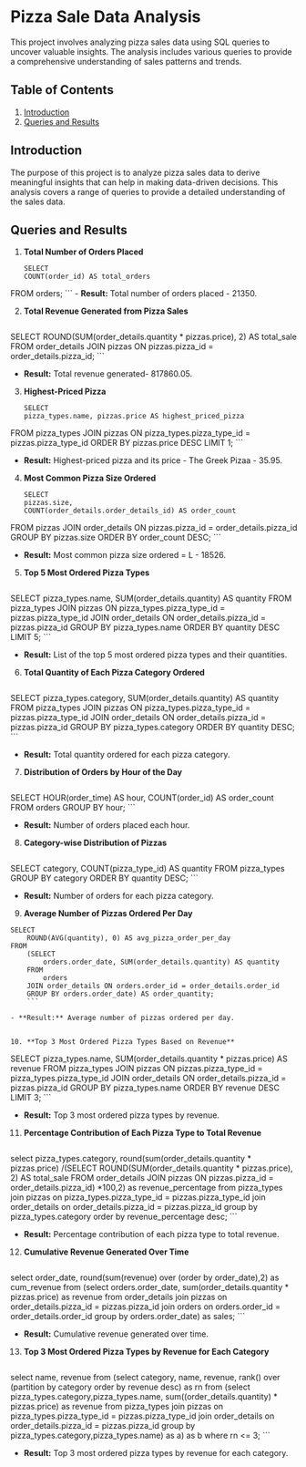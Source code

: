 # Pizza Sale Data Analysis

This project involves analyzing pizza sales data using SQL queries to uncover valuable insights. The analysis includes various queries to provide a comprehensive understanding of sales patterns and trends.

## Table of Contents
1. [Introduction](#introduction)
2. [Queries and Results](#queries-and-results)


## Introduction
The purpose of this project is to analyze pizza sales data to derive meaningful insights that can help in making data-driven decisions. This analysis covers a range of queries to provide a detailed understanding of the sales data.

## Queries and Results

1. **Total Number of Orders Placed**
    ```
    SELECT 
    COUNT(order_id) AS total_orders
FROM
    orders;
    ```
    - **Result:** Total number of orders placed - 21350.

2. **Total Revenue Generated from Pizza Sales**
    ```
  SELECT 
    ROUND(SUM(order_details.quantity * pizzas.price),
            2) AS total_sale
FROM
    order_details
        JOIN
    pizzas ON pizzas.pizza_id = order_details.pizza_id;
    ```
    
- **Result:** Total revenue generated- 817860.05.

3. **Highest-Priced Pizza**
    ```
   SELECT 
    pizza_types.name, pizzas.price AS highest_priced_pizza
FROM
    pizza_types
        JOIN
    pizzas ON pizza_types.pizza_type_id = pizzas.pizza_type_id
ORDER BY pizzas.price DESC
LIMIT 1;
    ```
   
- **Result:** Highest-priced pizza and its price - The Greek Pizaa - 35.95.

4. **Most Common Pizza Size Ordered**
    ```
   SELECT 
    pizzas.size,
    COUNT(order_details.order_details_id) AS order_count
FROM
    pizzas
        JOIN
    order_details ON pizzas.pizza_id = order_details.pizza_id
GROUP BY pizzas.size
ORDER BY order_count DESC;
    ```

- **Result:** Most common pizza size ordered = L - 18526.

5. **Top 5 Most Ordered Pizza Types**
    ```
SELECT 
    pizza_types.name, SUM(order_details.quantity) AS quantity
FROM
    pizza_types
        JOIN
    pizzas ON pizza_types.pizza_type_id = pizzas.pizza_type_id
        JOIN
    order_details ON order_details.pizza_id = pizzas.pizza_id
GROUP BY pizza_types.name
ORDER BY quantity DESC
LIMIT 5;
    ```

- **Result:** List of the top 5 most ordered pizza types and their quantities.

6. **Total Quantity of Each Pizza Category Ordered**
    ```
SELECT 
    pizza_types.category,
    SUM(order_details.quantity) AS quantity
FROM
    pizza_types
        JOIN
    pizzas ON pizza_types.pizza_type_id = pizzas.pizza_type_id
        JOIN
    order_details ON order_details.pizza_id = pizzas.pizza_id
GROUP BY pizza_types.category
ORDER BY quantity DESC;
    ```

- **Result:** Total quantity ordered for each pizza category.

7. **Distribution of Orders by Hour of the Day**
    ```
  SELECT 
    HOUR(order_time) AS hour, COUNT(order_id) AS order_count
FROM
    orders
GROUP BY hour;
    ```
    
- **Result:** Number of orders placed each hour.

8. **Category-wise Distribution of Pizzas**
    ```
SELECT 
    category, COUNT(pizza_type_id) AS quantity
FROM
    pizza_types
GROUP BY category
ORDER BY quantity DESC; 
    ```
    
 - **Result:** Number of orders for each pizza category.

9. **Average Number of Pizzas Ordered Per Day**

```
SELECT 
    ROUND(AVG(quantity), 0) AS avg_pizza_order_per_day
FROM
    (SELECT 
        orders.order_date, SUM(order_details.quantity) AS quantity
    FROM
        orders
    JOIN order_details ON orders.order_id = order_details.order_id
    GROUP BY orders.order_date) AS order_quantity;
    ```

- **Result:** Average number of pizzas ordered per day.


10. **Top 3 Most Ordered Pizza Types Based on Revenue**

```
SELECT 
    pizza_types.name,
    SUM(order_details.quantity * pizzas.price) AS revenue
FROM
    pizza_types
        JOIN
    pizzas ON pizzas.pizza_type_id = pizza_types.pizza_type_id
        JOIN
    order_details ON order_details.pizza_id = pizzas.pizza_id
GROUP BY pizza_types.name
ORDER BY revenue DESC
LIMIT 3;
    ```
   
- **Result:** Top 3 most ordered pizza types by revenue.

11. **Percentage Contribution of Each Pizza Type to Total Revenue**

    ```
select pizza_types.category,
round(sum(order_details.quantity * pizzas.price) /(SELECT 
    ROUND(SUM(order_details.quantity * pizzas.price),
            2) AS total_sale
FROM
    order_details
        JOIN
    pizzas ON pizzas.pizza_id = order_details.pizza_id) *100,2) as revenue_percentage
from pizza_types join pizzas
on pizza_types.pizza_type_id = pizzas.pizza_type_id
join order_details
on order_details.pizza_id = pizzas.pizza_id
group by pizza_types.category order by revenue_percentage desc;
    ```
    
- **Result:** Percentage contribution of each pizza type to total revenue.

12. **Cumulative Revenue Generated Over Time**

    ```
select order_date,
round(sum(revenue) over (order by order_date),2) as cum_revenue
from 
(select orders.order_date, 
sum(order_details.quantity * pizzas.price) as revenue
from order_details join pizzas 
on order_details.pizza_id = pizzas.pizza_id
join orders on orders.order_id = order_details.order_id
group by orders.order_date) as sales;
    ```
    
- **Result:** Cumulative revenue generated over time.

13. **Top 3 Most Ordered Pizza Types by Revenue for Each Category**

    ```
select name, revenue
from
(select category, name, revenue,
rank() over (partition by category order by revenue desc) as rn
from
(select pizza_types.category,pizza_types.name,
sum((order_details.quantity) * pizzas.price) as revenue
from pizza_types join pizzas
on pizza_types.pizza_type_id = pizzas.pizza_type_id
join order_details
on order_details.pizza_id = pizzas.pizza_id
group by pizza_types.category,pizza_types.name) as a) as b
where rn <= 3;
    ```

- **Result:** Top 3 most ordered pizza types by revenue for each category.


